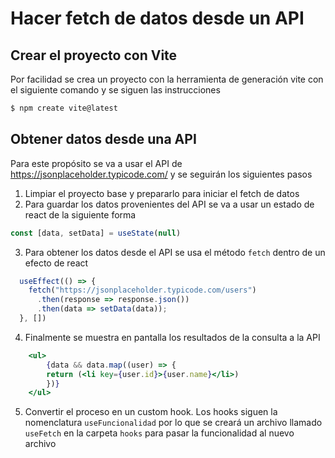 # Hacer fetch de datos desde un API

## Crear el proyecto con Vite
Por facilidad se crea un proyecto con la herramienta de generación vite con el siguiente comando y se siguen las instrucciones
``` bash
$ npm create vite@latest
```

## Obtener datos desde una API
Para este propósito se va a usar el API de https://jsonplaceholder.typicode.com/ y se seguirán los siguientes pasos

1. Limpiar el proyecto base y prepararlo para iniciar el fetch de datos
2. Para guardar los datos provenientes del API se va a usar un estado de react de la siguiente forma
``` js
const [data, setData] = useState(null)
```
3. Para obtener los datos desde el API se usa el método `fetch` dentro de un efecto de react
``` js
  useEffect(() => {
    fetch("https://jsonplaceholder.typicode.com/users")
      .then(response => response.json())
      .then(data => setData(data));
  }, [])
```
4. Finalmente se muestra en pantalla los resultados de la consulta a la API
``` jsx
    <ul>
        {data && data.map((user) => {
        return (<li key={user.id}>{user.name}</li>)
        })}
    </ul>
```
5. Convertir el proceso en un custom hook. Los hooks siguen la nomenclatura `useFuncionalidad` por lo que se creará un archivo llamado `useFetch` en la carpeta `hooks` para pasar la funcionalidad al nuevo archivo
``` js useFetch.jsx

```